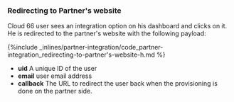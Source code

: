 <!-- post: -->


### Redirecting to Partner's website

Cloud 66 user sees an integration option on his dashboard and clicks on it. He is redirected to the partner's website with the following payload:



{%include _inlines/partner-integration/code_partner-integration_redirecting-to-partner's-website-h.md %}



- **uid**       A unique ID of the user
- **email**     user email address
- **callback**  The URL to redirect the user back when the provisioning is done on the partner side.

